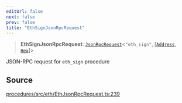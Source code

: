 ```yaml
---
editUrl: false
next: false
prev: false
title: "EthSignJsonRpcRequest"
---
```


> **EthSignJsonRpcRequest**: [`JsonRpcRequest`](/reference/tevm/jsonrpc/type-aliases/jsonrpcrequest/)\<`"eth_sign"`, [[`Address`](/reference/tevm/utils/type-aliases/address/), [`Hex`](/reference/tevm/utils/type-aliases/hex/)]\>

JSON-RPC request for `eth_sign` procedure

## Source

[procedures/src/eth/EthJsonRpcRequest.ts:239](https://github.com/evmts/tevm-monorepo/blob/main/packages/procedures/src/eth/EthJsonRpcRequest.ts#L239)
